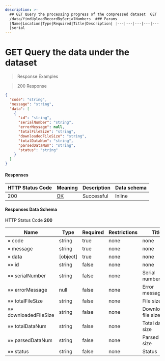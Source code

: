 ```yaml
---
description: >-
  ## GET Query the processing progress of the compressed dataset  GET
  /data/findUploadRecordBySerialNumbers  ### Params 
  |Name|Location|Type|Required|Title|Description| |---|---|---|---|---|---|
  |serial
---
```


# GET Query the data under the dataset



> Response Examples

> 200 Response

```json
{
  "code": "string",
  "message": "string",
  "data": [
    {
      "id": "string",
      "serialNumber": "string",
      "errorMessage": null,
      "totalFileSize": "string",
      "downloadedFileSize": "string",
      "totalDataNum": "string",
      "parsedDataNum": "string",
      "status": "string"
    }
  ]
}
```

#### Responses

| HTTP Status Code | Meaning                                                 | Description | Data schema |
| ---------------- | ------------------------------------------------------- | ----------- | ----------- |
| 200              | [OK](https://tools.ietf.org/html/rfc7231#section-6.3.1) | Successful  | Inline      |

#### Responses Data Schema

HTTP Status Code **200**

| Name                  | Type      | Required | Restrictions | Title                | description                                                               |
| --------------------- | --------- | -------- | ------------ | -------------------- | ------------------------------------------------------------------------- |
| » code                | string    | true     | none         | none                 |                                                                           |
| » message             | string    | true     | none         | none                 |                                                                           |
| » data                | \[object] | true     | none         | none                 |                                                                           |
| »» id                 | string    | false    | none         | none                 |                                                                           |
| »» serialNumber       | string    | false    | none         | Serial number        | none                                                                      |
| »» errorMessage       | null      | false    | none         | Error message        | none                                                                      |
| »» totalFileSize      | string    | false    | none         | File size            | none                                                                      |
| »» downloadedFileSize | string    | false    | none         | Downloaded file size | none                                                                      |
| »» totalDataNum       | string    | false    | none         | Total data size      | none                                                                      |
| »» parsedDataNum      | string    | false    | none         | Parsed data size     | none                                                                      |
| »» status             | string    | false    | none         | Status               | UNSTARTED,DOWNLOADING,DOWNLOAD\_COMPLETED,PARSING,PARSE\_COMPLETED,FAILED |

